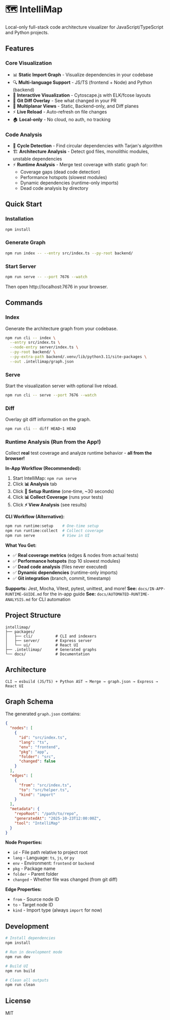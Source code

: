 # 🗺️ IntelliMap

Local-only full-stack code architecture visualizer for JavaScript/TypeScript and Python projects.

## Features

### Core Visualization
- 📊 **Static Import Graph** - Visualize dependencies in your codebase
- 🔍 **Multi-language Support** - JS/TS (frontend + Node) and Python (backend)
- 🎨 **Interactive Visualization** - Cytoscape.js with ELK/fcose layouts
- 🔄 **Git Diff Overlay** - See what changed in your PR
- 🎯 **Multiplanar Views** - Static, Backend-only, and Diff planes
- ⚡ **Live Reload** - Auto-refresh on file changes
- 🏠 **Local-only** - No cloud, no auth, no tracking

### Code Analysis
- 🔴 **Cycle Detection** - Find circular dependencies with Tarjan's algorithm
- 🏗️ **Architecture Analysis** - Detect god files, monolithic modules, unstable dependencies
- ⚡ **Runtime Analysis** - Merge test coverage with static graph for:
  - Coverage gaps (dead code detection)
  - Performance hotspots (slowest modules)
  - Dynamic dependencies (runtime-only imports)
  - Dead code analysis by directory

## Quick Start

### Installation

```bash
npm install
```

### Generate Graph

```bash
npm run index -- --entry src/index.ts --py-root backend/
```

### Start Server

```bash
npm run serve -- --port 7676 --watch
```

Then open http://localhost:7676 in your browser.

## Commands

### Index
Generate the architecture graph from your codebase.

```bash
npm run cli -- index \
  --entry src/index.ts \
  --node-entry server/index.ts \
  --py-root backend/ \
  --py-extra-path backend/.venv/lib/python3.11/site-packages \
  --out .intellimap/graph.json
```

### Serve
Start the visualization server with optional live reload.

```bash
npm run cli -- serve --port 7676 --watch
```

### Diff
Overlay git diff information on the graph.

```bash
npm run cli -- diff HEAD~1 HEAD
```

### Runtime Analysis (Run from the App!)
Collect **real** test coverage and analyze runtime behavior - **all from the browser!**

**In-App Workflow (Recommended):**
1. Start IntelliMap: `npm run serve`
2. Click **📊 Analysis** tab
3. Click **🔧 Setup Runtime** (one-time, ~30 seconds)
4. Click **📊 Collect Coverage** (runs your tests)
5. Click **⚡ View Analysis** (see results)

**CLI Workflow (Alternative):**
```bash
npm run runtime:setup    # One-time setup
npm run runtime:collect  # Collect coverage
npm run serve            # View in UI
```

**What You Get:**
- ✅ **Real coverage metrics** (edges & nodes from actual tests)
- ✅ **Performance hotspots** (top 10 slowest modules)
- ✅ **Dead code analysis** (files never executed)
- ✅ **Dynamic dependencies** (runtime-only imports)
- ✅ **Git integration** (branch, commit, timestamp)

**Supports:** Jest, Mocha, Vitest, pytest, unittest, and more!
**See:** `docs/IN-APP-RUNTIME-GUIDE.md` for the in-app guide
**See:** `docs/AUTOMATED-RUNTIME-ANALYSIS.md` for CLI automation

## Project Structure

```
intellimap/
├── packages/
│   ├── cli/          # CLI and indexers
│   ├── server/       # Express server
│   └── ui/           # React UI
├── .intellimap/      # Generated graphs
└── docs/             # Documentation
```

## Architecture

```
CLI → esbuild (JS/TS) + Python AST → Merge → graph.json → Express → React UI
```

## Graph Schema

The generated `graph.json` contains:

```json
{
  "nodes": [
    {
      "id": "src/index.ts",
      "lang": "ts",
      "env": "frontend",
      "pkg": "app",
      "folder": "src",
      "changed": false
    }
  ],
  "edges": [
    {
      "from": "src/index.ts",
      "to": "src/helper.ts",
      "kind": "import"
    }
  ],
  "metadata": {
    "repoRoot": "/path/to/repo",
    "generatedAt": "2025-10-23T12:00:00Z",
    "tool": "IntelliMap"
  }
}
```

**Node Properties:**
- `id` - File path relative to project root
- `lang` - Language: `ts`, `js`, or `py`
- `env` - Environment: `frontend` or `backend`
- `pkg` - Package name
- `folder` - Parent folder
- `changed` - Whether file was changed (from git diff)

**Edge Properties:**
- `from` - Source node ID
- `to` - Target node ID
- `kind` - Import type (always `import` for now)

## Development

```bash
# Install dependencies
npm install

# Run in development mode
npm run dev

# Build UI
npm run build

# Clean all outputs
npm run clean
```

## License

MIT

